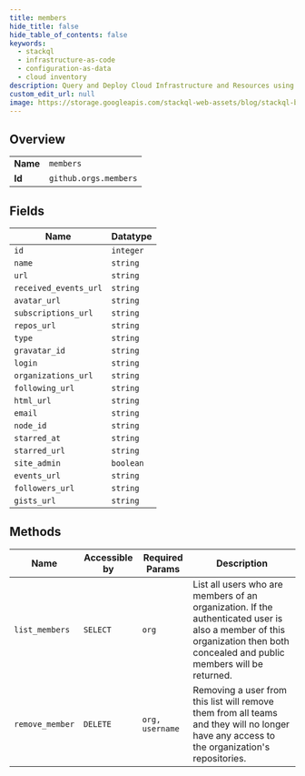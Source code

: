 ```yaml
---
title: members
hide_title: false
hide_table_of_contents: false
keywords:
  - stackql
  - infrastructure-as-code
  - configuration-as-data
  - cloud inventory
description: Query and Deploy Cloud Infrastructure and Resources using SQL
custom_edit_url: null
image: https://storage.googleapis.com/stackql-web-assets/blog/stackql-blog-post-featured-image.png
---
```

  
    

## Overview
<table><tbody>
<tr><td><b>Name</b></td><td><code>members</code></td></tr>
<tr><td><b>Id</b></td><td><code>github.orgs.members</code></td></tr>
</tbody></table>

## Fields
| Name | Datatype |
| ---- | -------- |
| `id` | `integer` |
| `name` | `string` |
| `url` | `string` |
| `received_events_url` | `string` |
| `avatar_url` | `string` |
| `subscriptions_url` | `string` |
| `repos_url` | `string` |
| `type` | `string` |
| `gravatar_id` | `string` |
| `login` | `string` |
| `organizations_url` | `string` |
| `following_url` | `string` |
| `html_url` | `string` |
| `email` | `string` |
| `node_id` | `string` |
| `starred_at` | `string` |
| `starred_url` | `string` |
| `site_admin` | `boolean` |
| `events_url` | `string` |
| `followers_url` | `string` |
| `gists_url` | `string` |
## Methods
| Name | Accessible by | Required Params | Description |
| ---- | ------------- | --------------- | ----------- |
| `list_members` | `SELECT` | `org` | List all users who are members of an organization. If the authenticated user is also a member of this organization then both concealed and public members will be returned. |
| `remove_member` | `DELETE` | `org, username` | Removing a user from this list will remove them from all teams and they will no longer have any access to the organization's repositories. |
